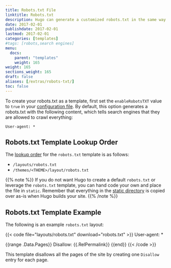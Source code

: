 ```yaml
---
title: Robots.txt File
linktitle: Robots.txt
description: Hugo can generate a customized robots.txt in the same way as any other template.
date: 2017-02-01
publishdate: 2017-02-01
lastmod: 2017-02-01
categories: [templates]
#tags: [robots,search engines]
menu:
  docs:
    parent: "templates"
    weight: 165
weight: 165
sections_weight: 165
draft: false
aliases: [/extras/robots-txt/]
toc: false
---
```


To create your robots.txt as a template, first set the `enableRobotsTXT` value to `true` in your [configuration file][config]. By default, this option generates a robots.txt with the following content, which tells search engines that they are allowed to crawl everything:

```
User-agent: *
```

## Robots.txt Template Lookup Order

The [lookup order][lookup] for the `robots.txt` template is as follows:

* `/layouts/robots.txt`
* `/themes/<THEME>/layout/robots.txt`

{{% note %}}
If you do not want Hugo to create a default `robots.txt` or leverage the `robots.txt` template, you can hand code your own and place the file in `static`. Remember that everything in the [static directory](/getting-started/directory-structure/) is copied over as-is when Hugo builds your site.
{{% /note %}}

## Robots.txt Template Example

The following is an example `robots.txt` layout:

{{< code file="layouts/robots.txt" download="robots.txt" >}}
User-agent: *

{{range .Data.Pages}}
Disallow: {{.RelPermalink}}
{{end}}
{{< /code >}}

This template disallows all the pages of the site by creating one `Disallow` entry for each page.

[config]: /getting-started/configuration/
[lookup]: /templates/lookup-order/
[robots]: http://www.robotstxt.org/